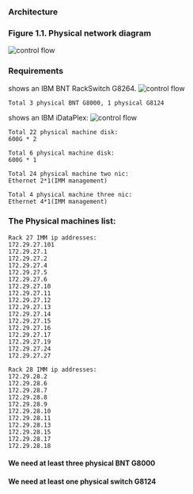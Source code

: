 ﻿### Architecture

### Figure 1.1. Physical network diagram
![control flow](http://bejgsa.ibm.com/home/l/i/lijs/web/public/images/layer_1_pyhsical_network.png)

### Requirements

shows an IBM BNT RackSwitch G8264.
![control flow](http://bejgsa.ibm.com/home/l/i/lijs/web/public/images/ibm-G8124-G8000-switch.png)

	Total 3 physical BNT G8000, 1 physical G8124

shows an IBM iDataPlex:
![control flow](http://bejgsa.ibm.com/home/l/i/lijs/web/public/images/ibm-idataplex-dx360-m4.png)

	Total 22 physical machine disk:
	600G * 2

	Total 6 physical machine disk:
	600G * 1

	Total 24 physical machine two nic:
	Ethernet 2*1(IMM management)

	Total 4 physical machine three nic:
	Ethernet 4*1(IMM management)


### The Physical machines list:
    Rack 27 IMM ip addresses:
    172.29.27.101
    172.29.27.1
    172.29.27.2
    172.29.27.4
    172.29.27.5
    172.29.27.6
    172.29.27.10
    172.29.27.11
    172.29.27.12
    172.29.27.13
    172.29.27.14
    172.29.27.15
    172.29.27.16
    172.29.27.17
    172.29.27.19
    172.29.27.24
    172.29.27.27

    Rack 28 IMM ip addresses:
    172.29.28.2
    172.29.28.6
    172.29.28.7
    172.29.28.8
    172.29.28.9
    172.29.28.10
    172.29.28.11
    172.29.28.13
    172.29.28.15
    172.29.28.17
    172.29.28.18

#### We need at least three physical BNT G8000
#### We need at least one physical switch G8124
